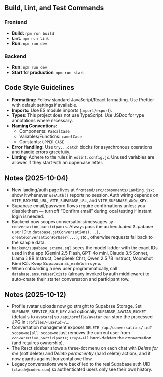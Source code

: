 ## Build, Lint, and Test Commands

### Frontend

- **Build:** `npm run build`
- **Lint:** `npm run lint`
- **Run:** `npm run dev`

### Backend

- **Run:** `npm run dev`
- **Start for production:** `npm run start`

## Code Style Guidelines

- **Formatting:** Follow standard JavaScript/React formatting. Use Prettier with default settings if available.
- **Imports:** Use ES module imports (`import/export`).
- **Types:** This project does not use TypeScript. Use JSDoc for type annotations where necessary.
- **Naming Conventions:**
  - Components: `PascalCase`
  - Variables/Functions: `camelCase`
  - Constants: `UPPER_CASE`
- **Error Handling:** Use `try...catch` blocks for asynchronous operations and handle errors gracefully.
- **Linting:** Adhere to the rules in `eslint.config.js`. Unused variables are allowed if they start with an uppercase letter.

## Notes (2025-10-04)

- New landing/auth page lives at `frontend/src/components/Landing.jsx`; show it whenever `useAuth()` reports no session. Auth wiring depends on `VITE_BACKEND_URL`, `VITE_SUPABASE_URL`, and `VITE_SUPABASE_ANON_KEY`.
- Supabase email/password flows require confirmations unless you disable them — turn off “Confirm email” during local testing if instant login is needed.
- Backend now scopes conversations/messages by `conversation_participants`. Always pass the authenticated Supabase user ID to `database.getConversations(...)`, `createConversationForUser(...)`, etc., otherwise requests fall back to the sample data.
- `backend/supabase_schema.sql` seeds the model ladder with the exact IDs used in the app (Gemini 2.5 Flash, GPT-4o mini, Claude 3.5 Sonnet, Llama 3 8B Instruct, DeepSeek Chat, Qwen 2.5 7B Instruct, Moonshot Kimi K2). Keep Supabase `ai_models` in sync.
- When onboarding a new user programmatically, call `database.ensureUserExists` (already invoked by auth middleware) to auto-create their starter conversation and participant row.

## Notes (2025-10-12)

- Profile avatar uploads now go straight to Supabase Storage. Set `SUPABASE_SERVICE_ROLE_KEY` and optionally `SUPABASE_AVATAR_BUCKET` (defaults to `avatars`) so `/api/profile/avatar` can store the processed JPG in `profiles/<userId>/…`.
- Conversation management exposes `DELETE /api/conversations/:id?scope=me|all`. `scope=me` just removes the current user from `conversation_participants`; `scope=all` hard-deletes the conversation (and requires ownership).
- The React sidebar shows a three-dot menu on each chat with *Delete for me* (soft delete) and *Delete permanently* (hard delete) actions, and it now guards against horizontal overflow.
- Legacy conversations were backfilled to the real Supabase auth UID (`claude@codex.com`) so authenticated users only see their own history.
